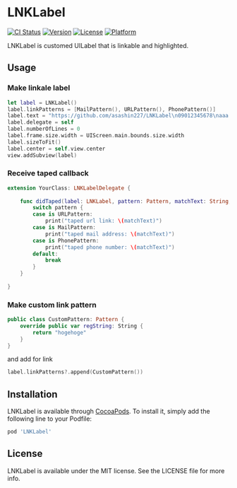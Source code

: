 # LNKLabel

[![CI Status](http://img.shields.io/travis/asashin227/LNKLabel.svg?style=flat)](https://travis-ci.org/asashin227/LNKLabel)
[![Version](https://img.shields.io/cocoapods/v/LNKLabel.svg?style=flat)](http://cocoapods.org/pods/LNKLabel)
[![License](https://img.shields.io/cocoapods/l/LNKLabel.svg?style=flat)](http://cocoapods.org/pods/LNKLabel)
[![Platform](https://img.shields.io/cocoapods/p/LNKLabel.svg?style=flat)](http://cocoapods.org/pods/LNKLabel)

LNKLabel is customed UILabel that is linkable and highlighted.

## Usage

### Make linkale label
```swift
let label = LNKLabel()
label.linkPatterns = [MailPattern(), URLPattern(), PhonePattern()]
label.text = "https://github.com/asashin227/LNKLabel\n09012345678\naaa.bbb@ccc.com\nhogehogefugafuga"
label.delegate = self
label.numberOfLines = 0
label.frame.size.width = UIScreen.main.bounds.size.width
label.sizeToFit()
label.center = self.view.center
view.addSubview(label)
```

### Receive taped callback
```swift
extension YourClass: LNKLabelDelegate {
    
    func didTaped(label: LNKLabel, pattern: Pattern, matchText: String, range: NSRange) {
        switch pattern {
        case is URLPattern:
            print("taped url link: \(matchText)")
        case is MailPattern:
            print("taped mail address: \(matchText)")
        case is PhonePattern:
            print("taped phone number: \(matchText)")
        default:
            break
        }
    }
    
}
```

### Make custom link pattern
```swift
public class CustomPattern: Pattern {
    override public var regString: String {
        return "hogehoge"
    }
}
```
and add for link

```swift
label.linkPatterns?.append(CustomPattern())
```

## Installation

LNKLabel is available through [CocoaPods](http://cocoapods.org). To install
it, simply add the following line to your Podfile:

```ruby
pod 'LNKLabel'
```

## License

LNKLabel is available under the MIT license. See the LICENSE file for more info.
